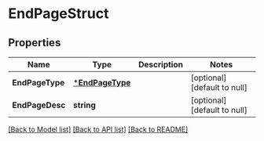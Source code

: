 # EndPageStruct

## Properties
Name | Type | Description | Notes
------------ | ------------- | ------------- | -------------
**EndPageType** | [***EndPageType**](EndPageType.md) |  | [optional] [default to null]
**EndPageDesc** | **string** |  | [optional] [default to null]

[[Back to Model list]](../README.md#documentation-for-models) [[Back to API list]](../README.md#documentation-for-api-endpoints) [[Back to README]](../README.md)


